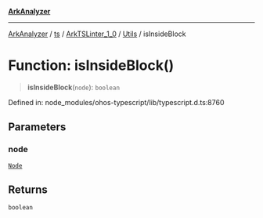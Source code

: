 [**ArkAnalyzer**](../../../../../../../../README.md)

***

[ArkAnalyzer](../../../../../../../../globals.md) / [ts](../../../../../README.md) / [ArkTSLinter\_1\_0](../../../README.md) / [Utils](../README.md) / isInsideBlock

# Function: isInsideBlock()

> **isInsideBlock**(`node`): `boolean`

Defined in: node\_modules/ohos-typescript/lib/typescript.d.ts:8760

## Parameters

### node

[`Node`](../../../../../interfaces/Node.md)

## Returns

`boolean`
